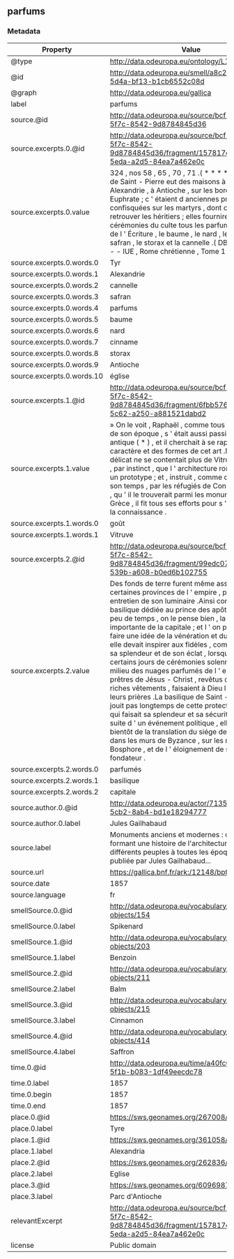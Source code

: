 ## parfums

### Metadata

| Property | Value |
| -------- | ----- |
| @type | http://data.odeuropa.eu/ontology/L11_Smell |
| @id | http://data.odeuropa.eu/smell/a8c26e4a-9529-5d4a-bf13-b1cb6552c08d |
| @graph | http://data.odeuropa.eu/gallica |
| label | parfums |
| source.@id | http://data.odeuropa.eu/source/bcf1eca9-ec3f-5f7c-8542-9d8784845d36 |
| source.excerpts.0.@id | http://data.odeuropa.eu/source/bcf1eca9-ec3f-5f7c-8542-9d8784845d36/fragment/157817d9-9f7c-5eda-a2d5-84ea7a462e0c |
| source.excerpts.0.value | 324 , nos 58 , 65 , 70 , 71 .( * * * * ) L ' église de Saint - Pierre eut des maisons à Tyr , à Alexandrie , à Antioche , sur les bords de l ' Euphrate ; c ' étaient d anciennes propriétés confisquées sur les martyrs , dont on n ' avait pu retrouver les héritiers ; elles fournirent pour les cérémonies du culte tous les parfums célèbres de l ' Écriture , le baume , le nard , le cinname , le safran , le storax et la cannelle .( DB LA GOUBNB - - IUE , Rome chrétienne , Tome 1 , page 81 ) . |
| source.excerpts.0.words.0 | Tyr |
| source.excerpts.0.words.1 | Alexandrie |
| source.excerpts.0.words.2 | cannelle |
| source.excerpts.0.words.3 | safran |
| source.excerpts.0.words.4 | parfums |
| source.excerpts.0.words.5 | baume |
| source.excerpts.0.words.6 | nard |
| source.excerpts.0.words.7 | cinname |
| source.excerpts.0.words.8 | storax |
| source.excerpts.0.words.9 | Antioche |
| source.excerpts.0.words.10 | église |
| source.excerpts.1.@id | http://data.odeuropa.eu/source/bcf1eca9-ec3f-5f7c-8542-9d8784845d36/fragment/6fbb5766-f7f1-5c62-a250-a881521dabd2 |
| source.excerpts.1.value | » On le voit , Raphaël , comme tous les artistes de son époque , s ' était aussi passionné pour l ' antique ( * ) , et il cherchait à se rapprocher du caractère et des formes de cet art .Mais son goût délicat ne se contentait plus de Vitruve .Il sentait , par instinct , que l ' architecture romaine avait un prototype ; et , instruit , comme on l ' était de son temps , par les réfugiés de Constan - tinople , qu ' il le trouverait parmi les monuments de la Grèce , il fit tous ses efforts pour s ' en procurer la connaissance . |
| source.excerpts.1.words.0 | goût |
| source.excerpts.1.words.1 | Vitruve |
| source.excerpts.2.@id | http://data.odeuropa.eu/source/bcf1eca9-ec3f-5f7c-8542-9d8784845d36/fragment/99edc074-45d5-539b-a608-b0ed6b102755 |
| source.excerpts.2.value | Des fonds de terre furent même assignés , dans certaines provinces de l ' empire , pour l ' entretien de son luminaire .Ainsi constituée , la basilique dédiée au prince des apôtres devint en peu de temps , on le pense bien , la plus importante de la capitale ; et l ' on peut alors se faire une idée de la vénération et du respect qu ' elle devait inspirer aux fidèles , comme aussi de sa splendeur et de son éclat , lorsque , dans certains jours de cérémonies solennelles et au milieu des nuages parfumés de l ' encens , les prêtres de Jésus - Christ , revêtus de leurs plus riches vêtements , faisaient à Dieu l ' offrande de leurs prières .La basilique de Saint - Pierre ne jouit pas longtemps de cette protection illustre , qui faisait sa splendeur et sa sécurité ; car , par suite d ' un événement politique , elle se ressentit bientôt de la translation du siége de l ' empire dans les murs de Byzance , sur les rives du Bosphore , et de l ' éloignement de son zélé fondateur . |
| source.excerpts.2.words.0 | parfumés |
| source.excerpts.2.words.1 | basilique |
| source.excerpts.2.words.2 | capitale |
| source.author.0.@id | http://data.odeuropa.eu/actor/7135faf3-f62e-5cb2-8ab4-bd1e18294777 |
| source.author.0.label | Jules  Gailhabaud |
| source.label | Monuments anciens et modernes : collection formant une histoire de l'architecture des différents peuples à toutes les époques. Tome 4 / publiée par Jules Gailhabaud... |
| source.url | https://gallica.bnf.fr/ark:/12148/bpt6k97037975 |
| source.date | 1857 |
| source.language | fr |
| smellSource.0.@id | http://data.odeuropa.eu/vocabulary/olfactory-objects/154 |
| smellSource.0.label | Spikenard |
| smellSource.1.@id | http://data.odeuropa.eu/vocabulary/olfactory-objects/203 |
| smellSource.1.label | Benzoin |
| smellSource.2.@id | http://data.odeuropa.eu/vocabulary/olfactory-objects/211 |
| smellSource.2.label | Balm |
| smellSource.3.@id | http://data.odeuropa.eu/vocabulary/olfactory-objects/215 |
| smellSource.3.label | Cinnamon |
| smellSource.4.@id | http://data.odeuropa.eu/vocabulary/olfactory-objects/414 |
| smellSource.4.label | Saffron |
| time.0.@id | http://data.odeuropa.eu/time/a40fc0e0-1a15-5f1b-b083-1df49eecdc78 |
| time.0.label | 1857 |
| time.0.begin | 1857 |
| time.0.end | 1857 |
| place.0.@id | https://sws.geonames.org/267008/ |
| place.0.label | Tyre |
| place.1.@id | https://sws.geonames.org/361058/ |
| place.1.label | Alexandria |
| place.2.@id | https://sws.geonames.org/262836/ |
| place.2.label | Eglise |
| place.3.@id | https://sws.geonames.org/6096987/ |
| place.3.label | Parc d'Antioche |
| relevantExcerpt | http://data.odeuropa.eu/source/bcf1eca9-ec3f-5f7c-8542-9d8784845d36/fragment/157817d9-9f7c-5eda-a2d5-84ea7a462e0c |
| license | Public domain |
